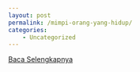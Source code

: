 ```yaml
---
layout: post
permalink: /mimpi-orang-yang-hidup/
categories:
    - Uncategorized
---
```


[Baca Selengkapnya](/03)